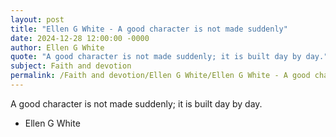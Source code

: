 ```yaml
---
layout: post
title: "Ellen G White - A good character is not made suddenly"
date: 2024-12-28 12:00:00 -0000
author: Ellen G White
quote: "A good character is not made suddenly; it is built day by day."
subject: Faith and devotion
permalink: /Faith and devotion/Ellen G White/Ellen G White - A good character is not made suddenly
---
```


A good character is not made suddenly; it is built day by day.

- Ellen G White
